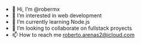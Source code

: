 - 👋 Hi, I’m @robermx
- 👀 I’m interested in web development
- 🌱 I’m currently learning Node.js
- 💞️ I’m looking to collaborate on fullstack proyects
- 📫 How to reach me roberto.arenas2@icloud.com

<!---
robermx/robermx is a ✨ special ✨ repository because its `README.md` (this file) appears on your GitHub profile.
You can click the Preview link to take a look at your changes.
--->
